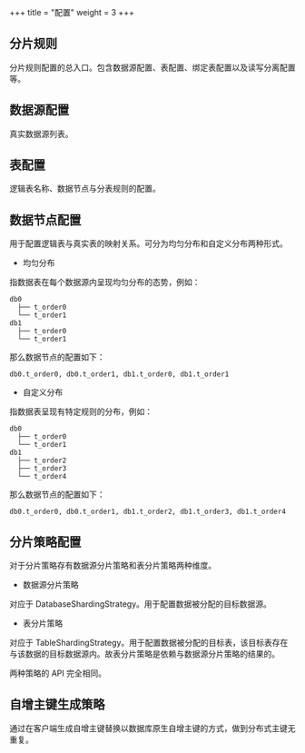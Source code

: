 +++
title = "配置"
weight = 3
+++

## 分片规则

分片规则配置的总入口。包含数据源配置、表配置、绑定表配置以及读写分离配置等。

## 数据源配置

真实数据源列表。

## 表配置

逻辑表名称、数据节点与分表规则的配置。

## 数据节点配置

用于配置逻辑表与真实表的映射关系。可分为均匀分布和自定义分布两种形式。

- 均匀分布

指数据表在每个数据源内呈现均匀分布的态势，例如：

```
db0
  ├── t_order0 
  └── t_order1 
db1
  ├── t_order0 
  └── t_order1
```

那么数据节点的配置如下：

```
db0.t_order0, db0.t_order1, db1.t_order0, db1.t_order1
```

- 自定义分布

指数据表呈现有特定规则的分布，例如：

```
db0
  ├── t_order0 
  └── t_order1 
db1
  ├── t_order2
  ├── t_order3
  └── t_order4
```

那么数据节点的配置如下：

```
db0.t_order0, db0.t_order1, db1.t_order2, db1.t_order3, db1.t_order4
```

## 分片策略配置

对于分片策略存有数据源分片策略和表分片策略两种维度。

- 数据源分片策略

对应于 DatabaseShardingStrategy。用于配置数据被分配的目标数据源。

- 表分片策略

对应于 TableShardingStrategy。用于配置数据被分配的目标表，该目标表存在与该数据的目标数据源内。故表分片策略是依赖与数据源分片策略的结果的。

两种策略的 API 完全相同。

## 自增主键生成策略

通过在客户端生成自增主键替换以数据库原生自增主键的方式，做到分布式主键无重复。